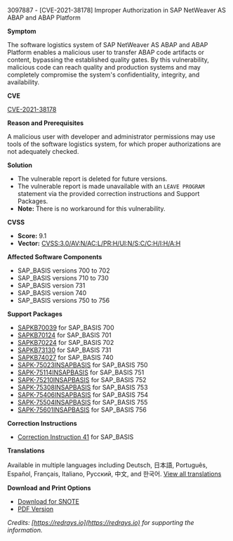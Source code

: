 3097887 - [CVE-2021-38178] Improper Authorization in SAP NetWeaver AS ABAP and ABAP Platform

**Symptom**

The software logistics system of SAP NetWeaver AS ABAP and ABAP Platform enables a malicious user to transfer ABAP code artifacts or content, bypassing the established quality gates. By this vulnerability, malicious code can reach quality and production systems and may completely compromise the system's confidentiality, integrity, and availability.

**CVE**

[CVE-2021-38178](https://cve.mitre.org/cgi-bin/cvename.cgi?name=CVE-2021-38178)

**Reason and Prerequisites**

A malicious user with developer and administrator permissions may use tools of the software logistics system, for which proper authorizations are not adequately checked.

**Solution**

- The vulnerable report is deleted for future versions.
- The vulnerable report is made unavailable with an `LEAVE PROGRAM` statement via the provided correction instructions and Support Packages.
- **Note:** There is no workaround for this vulnerability.

**CVSS**

- **Score:** 9.1
- **Vector:** [CVSS:3.0/AV:N/AC:L/PR:H/UI:N/S:C/C:H/I:H/A:H](https://nvd.nist.gov/vuln-metrics/cvss)

**Affected Software Components**

- SAP_BASIS versions 700 to 702
- SAP_BASIS versions 710 to 730
- SAP_BASIS version 731
- SAP_BASIS version 740
- SAP_BASIS versions 750 to 756

**Support Packages**

- [SAPKB70039](https://me.sap.com/supportpackage/SAPKB70039) for SAP_BASIS 700
- [SAPKB70124](https://me.sap.com/supportpackage/SAPKB70124) for SAP_BASIS 701
- [SAPKB70224](https://me.sap.com/supportpackage/SAPKB70224) for SAP_BASIS 702
- [SAPKB73130](https://me.sap.com/supportpackage/SAPKB73130) for SAP_BASIS 731
- [SAPKB74027](https://me.sap.com/supportpackage/SAPKB74027) for SAP_BASIS 740
- [SAPK-75023INSAPBASIS](https://me.sap.com/supportpackage/SAPK-75023INSAPBASIS) for SAP_BASIS 750
- [SAPK-75114INSAPBASIS](https://me.sap.com/supportpackage/SAPK-75114INSAPBASIS) for SAP_BASIS 751
- [SAPK-75210INSAPBASIS](https://me.sap.com/supportpackage/SAPK-75210INSAPBASIS) for SAP_BASIS 752
- [SAPK-75308INSAPBASIS](https://me.sap.com/supportpackage/SAPK-75308INSAPBASIS) for SAP_BASIS 753
- [SAPK-75406INSAPBASIS](https://me.sap.com/supportpackage/SAPK-75406INSAPBASIS) for SAP_BASIS 754
- [SAPK-75504INSAPBASIS](https://me.sap.com/supportpackage/SAPK-75504INSAPBASIS) for SAP_BASIS 755
- [SAPK-75601INSAPBASIS](https://me.sap.com/supportpackage/SAPK-75601INSAPBASIS) for SAP_BASIS 756

**Correction Instructions**

- [Correction Instruction 41](https://me.sap.com/corrins/0003097887/41) for SAP_BASIS

**Translations**

Available in multiple languages including Deutsch, 日本語, Português, Español, Français, Italiano, Русский, 中文, and 한국어. [View all translations](https://me.sap.com/notes/0003097887)

**Download and Print Options**

- [Download for SNOTE](https://notesdownloads.sap.com/note/0040000001453732021)
- [PDF Version](https://userapps.support.sap.com/sap/support/sfm/notes/print/0003097887?language=en-US&token=7C9F1A46D4673DEA5C757F5E31DCA869)

*Credits: [https://redrays.io](https://redrays.io) for supporting the information.*